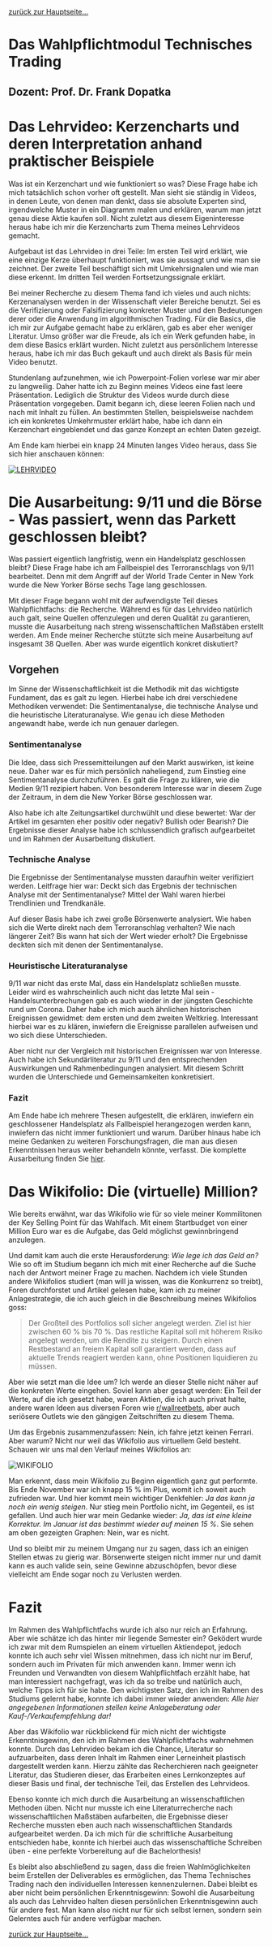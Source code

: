[zurück zur Hauptseite...](https://informatik-mannheim.github.io/iExpo-Winter-2021/)

Das Wahlpflichtmodul Technisches Trading
========================================

Dozent: Prof. Dr. Frank Dopatka
-------------------------------

# Das Lehrvideo: Kerzencharts und deren Interpretation anhand praktischer Beispiele
Was ist ein Kerzenchart und wie funktioniert so was? Diese Frage habe ich mich tatsächlich schon vorher oft gestellt. Man sieht sie ständig in Videos, in denen Leute, von denen man denkt, dass sie absolute Experten sind, irgendwelche Muster in ein Diagramm malen und erklären, warum man jetzt genau diese Aktie kaufen soll. Nicht zuletzt aus diesem Eigeninteresse heraus habe ich mir die Kerzencharts zum Thema meines Lehrvideos gemacht.

Aufgebaut ist das Lehrvideo in drei Teile: Im ersten Teil wird erklärt, wie eine einzige Kerze überhaupt funktioniert, was sie aussagt und wie man sie zeichnet. Der zweite Teil beschäftigt sich mit Umkehrsignalen und wie man diese erkennt. Im dritten Teil werden Fortsetzungssignale erklärt.

Bei meiner Recherche zu diesem Thema fand ich vieles und auch nichts: Kerzenanalysen werden in der Wissenschaft vieler Bereiche benutzt. Sei es die Verifizierung oder Falsifizierung konkreter Muster und den Bedeutungen derer oder die Anwendung im algorithmischen Trading. Für die Basics, die ich mir zur Aufgabe gemacht habe zu erklären, gab es aber eher weniger Literatur. Umso größer war die Freude, als ich ein Werk gefunden habe, in dem diese Basics erklärt wurden. Nicht zuletzt aus persönlichem Interesse heraus, habe ich mir das Buch gekauft und auch direkt als Basis für mein Video benutzt.

Stundenlang aufzunehmen, wie ich Powerpoint-Folien vorlese war mir aber zu langweilig. Daher hatte ich zu Beginn meines Videos eine fast leere Präsentation. Lediglich die Struktur des Videos wurde durch diese Präsentation vorgegeben. Damit begann ich, diese leeren Folien nach und nach mit Inhalt zu füllen. An bestimmten Stellen, beispielsweise nachdem ich ein konkretes Umkehrmuster erklärt habe, habe ich dann ein Kerzenchart eingeblendet und das ganze Konzept an echten Daten gezeigt.

Am Ende kam hierbei ein knapp 24 Minuten langes Video heraus, dass Sie sich hier anschauen können:

<a href="https://www.youtube.com/watch?v=ffPM2JMTzWg" target="_blank"><img src="https://i.ibb.co/YLfDJ32/LEHRVIDEO.png" alt="LEHRVIDEO" border="0"></a><br />

# Die Ausarbeitung: 9/11 und die Börse - Was passiert, wenn das Parkett geschlossen bleibt?

Was passiert eigentlich langfristig, wenn ein Handelsplatz geschlossen bleibt? Diese Frage habe ich am Fallbeispiel des Terroranschlags von 9/11 bearbeitet. Denn mit dem Angriff auf der World Trade Center in New York wurde die New Yorker Börse sechs Tage lang geschlossen.

Mit dieser Frage begann wohl mit der aufwendigste Teil dieses Wahlpflichtfachs: die Recherche. Während es für das Lehrvideo natürlich auch galt, seine Quellen offenzulegen und deren Qualität zu garantieren, musste die Ausarbeitung nach streng wissenschaftlichen Maßstäben erstellt werden. Am Ende meiner Recherche stützte sich meine Ausarbeitung auf insgesamt 38 Quellen. Aber was wurde eigentlich konkret diskutiert?

## Vorgehen
Im Sinne der Wissenschaftlichkeit ist die Methodik mit das wichtigste Fundament, das es galt zu legen. Hierbei habe ich drei verschiedene Methodiken verwendet: Die Sentimentanalyse, die technische Analyse und die heuristische Literaturanalyse. Wie genau ich diese Methoden angewandt habe, werde ich nun genauer darlegen.

### Sentimentanalyse
Die Idee, dass sich Pressemitteilungen auf den Markt auswirken, ist keine neue. Daher war es für mich persönlich naheliegend, zum Einstieg eine Sentimentanalyse durchzuführen. Es galt die Frage zu klären, wie die Medien 9/11 rezipiert haben. Von besonderem Interesse war in diesem Zuge der Zeitraum, in dem die New Yorker Börse geschlossen war.

Also habe ich alte Zeitungsartikel durchwühlt und diese bewertet: War der Artikel im gesamten eher positiv oder negativ? Bullish oder Bearish? Die Ergebnisse dieser Analyse habe ich schlussendlich grafisch aufgearbeitet und im Rahmen der Ausarbeitung diskutiert. 

### Technische Analyse
Die Ergebnisse der Sentimentanalyse mussten daraufhin weiter verifiziert werden. Leitfrage hier war: Deckt sich das Ergebnis der technischen Analyse mit der Sentimentanalyse? Mittel der Wahl waren hierbei Trendlinien und Trendkanäle.

Auf dieser Basis habe ich zwei große Börsenwerte analysiert. Wie haben sich die Werte direkt nach dem Terroranschlag verhalten? Wie nach längerer Zeit? Bis wann hat sich der Wert wieder erholt? Die Ergebnisse deckten sich mit denen der Sentimentanalyse.
### Heuristische Literaturanalyse
9/11 war nicht das erste Mal, dass ein Handelsplatz schließen musste. Leider wird es wahrscheinlich auch nicht das letzte Mal sein - Handelsunterbrechungen gab es auch wieder in der jüngsten Geschichte rund um Corona. Daher habe ich mich auch ähnlichen historischen Ereignissen gewidmet: dem ersten und dem zweiten Weltkrieg. Interessant hierbei war es zu klären, inwiefern die Ereignisse parallelen aufweisen und wo sich diese Unterschieden.

Aber nicht nur der Vergleich mit historischen Ereignissen war von Interesse. Auch habe ich Sekundärliteratur zu 9/11 und den entsprechenden Auswirkungen und Rahmenbedingungen analysiert. Mit diesem Schritt wurden die Unterschiede und Gemeinsamkeiten konkretisiert.

### Fazit
Am Ende habe ich mehrere Thesen aufgestellt, die erklären, inwiefern ein geschlossener Handelsplatz als Fallbeispiel herangezogen werden kann, inwiefern das nicht immer funktioniert und warum. Darüber hinaus habe ich meine Gedanken zu weiteren Forschungsfragen, die man aus diesen Erkenntnissen heraus weiter behandeln könnte, verfasst. Die komplette Ausarbeitung finden Sie <a href="https://mega.nz/file/n14kGITC#LTnr-RsVI-xtcANzoiS0Shv3XiPNE88aGO_SrL8Ri5A" target="_blank">hier</a>.

# Das Wikifolio: Die (virtuelle) Million?

Wie bereits erwähnt, war das Wikifolio wie für so viele meiner Kommilitonen der Key Selling Point für das Wahlfach. Mit einem Startbudget von einer Million Euro war es die Aufgabe, das Geld möglichst gewinnbringend anzulegen.

Und damit kam auch die erste Herausforderung: *Wie lege ich das Geld an?* Wie so oft im Studium begann ich mich mit einer Recherche auf die Suche nach der Antwort meiner Frage zu machen. Nachdem ich viele Stunden andere Wikifolios studiert (man will ja wissen, was die Konkurrenz so treibt), Foren durchforstet und Artikel gelesen habe, kam ich zu meiner Anlagestrategie, die ich auch gleich in die Beschreibung meines Wikifolios goss:

> Der Großteil des Portfolios soll sicher angelegt werden. Ziel ist hier zwischen 60 % bis 70  %. Das restliche Kapital soll mit höherem Risiko angelegt werden, um die Rendite zu steigern. Durch einen Restbestand an freiem Kapital soll garantiert werden, dass auf aktuelle Trends reagiert werden kann, ohne Positionen liquidieren zu müssen.

Aber wie setzt man die Idee um? Ich werde an dieser Stelle nicht näher auf die konkreten Werte eingehen. Soviel kann aber gesagt werden: Ein Teil der Werte, auf die ich gesetzt habe, waren Aktien, die ich auch privat halte, andere waren Ideen aus diversen Foren wie <a href="https://www.reddit.com/r/wallstreetbets/" target="_blank">r/wallreetbets</a>, aber auch seriösere Outlets wie den gängigen Zeitschriften zu diesem Thema. 

Um das Ergebnis zusammenzufassen: Nein, ich fahre jetzt keinen Ferrari. Aber warum? Nicht nur weil das Wikifolio aus virtuellem Geld besteht. Schauen wir uns mal den Verlauf meines Wikifolios an:

<img src="https://i.ibb.co/0jq3FRb/WIKIFOLIO.png" alt="WIKIFOLIO" border="0">

Man erkennt, dass mein Wikifolio zu Beginn eigentlich ganz gut performte. Bis Ende November war ich knapp 15 % im Plus, womit ich soweit auch zufrieden war. Und hier kommt mein wichtiger Denkfehler: *Ja das kann ja noch ein wenig steigen*. Nur stieg mein Portfolio nicht, im Gegenteil, es ist gefallen. Und auch hier war mein Gedanke wieder: *Ja, das ist eine kleine Korrektur. Im Januar ist das bestimmt wieder auf meinen 15 %*. Sie sehen am oben gezeigten Graphen: Nein, war es nicht.

Und so bleibt mir zu meinem Umgang nur zu sagen, dass ich an einigen Stellen etwas zu gierig war. Börsenwerte steigen nicht immer nur und damit kann es auch valide sein, seine Gewinne abzuschöpfen, bevor diese vielleicht am Ende sogar noch zu Verlusten werden.



# Fazit
Im Rahmen des Wahlpflichtfachs wurde ich also nur reich an Erfahrung. Aber wie schätze ich das hinter mir liegende Semester ein? Geködert wurde ich zwar mit dem Rumspielen an einem virtuellen Aktiendepot, jedoch konnte ich auch sehr viel Wissen mitnehmen, dass ich nicht nur im Beruf, sondern auch im Privaten für mich anwenden kann. Immer wenn ich Freunden und Verwandten von diesem Wahlpflichtfach erzählt habe, hat man interessiert nachgefragt, was ich da so treibe und natürlich auch, welche Tipps ich für sie habe. Den wichtigsten Satz, den ich im Rahmen des Studiums gelernt habe, konnte ich dabei immer wieder anwenden: *Alle hier angegebenen Informationen stellen keine Anlageberatung oder Kauf-/Verkaufempfehlung  dar!*

Aber das Wikifolio war rückblickend für mich nicht der wichtigste Erkenntnisgewinn, den ich im Rahmen des Wahlpflichtfachs wahrnehmen konnte. Durch das Lehrvideo bekam ich die Chance, Literatur so aufzuarbeiten, dass deren Inhalt im Rahmen einer Lerneinheit plastisch dargestellt werden kann. Hierzu zählte das Recherchieren nach geeigneter Literatur, das Studieren dieser, das Erarbeiten eines Lernkonzeptes auf dieser Basis und final, der technische Teil, das Erstellen des Lehrvideos.

Ebenso konnte ich mich durch die Ausarbeitung an wissenschaftlichen Methoden üben. Nicht nur musste ich eine Literaturrecherche nach wissenschaftlichen Maßstäben aufarbeiten, die Ergebnisse dieser Recherche mussten eben auch nach wissenschaftlichen Standards aufgearbeitet werden. Da ich mich für die schriftliche Ausarbeitung entschieden habe, konnte ich hierbei auch das wissenschaftliche Schreiben üben - eine perfekte Vorbereitung auf die Bachelorthesis!

Es bleibt also abschließend zu sagen, dass die freien Wahlmöglichkeiten beim Erstellen der Deliverables es ermöglichen, das Thema Technisches Trading nach den individuellen Interessen kennenzulernen. Dabei bleibt es aber nicht beim persönlichen Erkenntnisgewinn: Sowohl die Ausarbeitung als auch das Lehrvideo halten diesen persönlichen Erkenntnisgewinn auch für andere fest. Man kann also nicht nur für sich selbst lernen, sondern sein Gelerntes auch für andere verfügbar machen.

[zurück zur Hauptseite...](https://informatik-mannheim.github.io/iExpo-Winter-2021/)